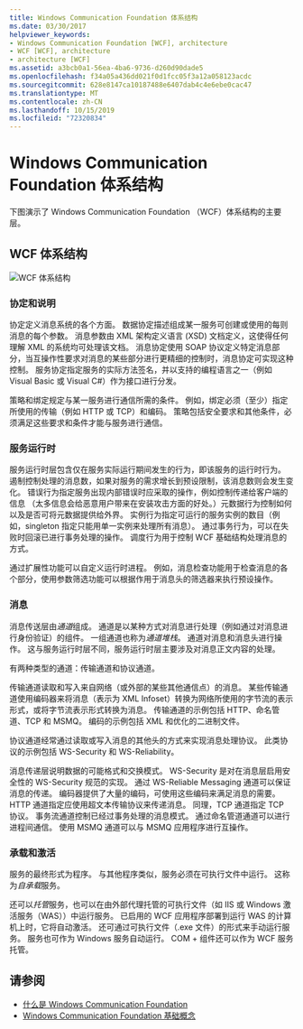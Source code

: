 ```yaml
---
title: Windows Communication Foundation 体系结构
ms.date: 03/30/2017
helpviewer_keywords:
- Windows Communication Foundation [WCF], architecture
- WCF [WCF], architecture
- architecture [WCF]
ms.assetid: a3bcb0a1-56ea-4ba6-9736-d260d90dade5
ms.openlocfilehash: f34a05a436dd021f0d1fcc05f3a12a058123acdc
ms.sourcegitcommit: 628e8147ca10187488e6407dab4c4e6ebe0cac47
ms.translationtype: MT
ms.contentlocale: zh-CN
ms.lasthandoff: 10/15/2019
ms.locfileid: "72320834"
---
```

# <a name="windows-communication-foundation-architecture"></a>Windows Communication Foundation 体系结构
下图演示了 Windows Communication Foundation （WCF）体系结构的主要层。  
  
## <a name="wcf-architecture"></a>WCF 体系结构  
 ![WCF 体系结构](./media/wcf-architecture.gif "WCF_Architecture")  
  
### <a name="contracts-and-descriptions"></a>协定和说明  
 协定定义消息系统的各个方面。 数据协定描述组成某一服务可创建或使用的每则消息的每个参数。 消息参数由 XML 架构定义语言 (XSD) 文档定义，这使得任何理解 XML 的系统均可处理该文档。 消息协定使用 SOAP 协议定义特定消息部分，当互操作性要求对消息的某些部分进行更精细的控制时，消息协定可实现这种控制。 服务协定指定服务的实际方法签名，并以支持的编程语言之一（例如 Visual Basic 或 Visual C#）作为接口进行分发。  
  
 策略和绑定规定与某一服务进行通信所需的条件。  例如，绑定必须（至少）指定所使用的传输（例如 HTTP 或 TCP）和编码。 策略包括安全要求和其他条件，必须满足这些要求和条件才能与服务进行通信。  
  
### <a name="service-runtime"></a>服务运行时  
 服务运行时层包含仅在服务实际运行期间发生的行为，即该服务的运行时行为。 遏制控制处理的消息数，如果对服务的需求增长到预设限制，该消息数则会发生变化。 错误行为指定服务出现内部错误时应采取的操作，例如控制传递给客户端的信息 （太多信息会给恶意用户带来在安装攻击方面的好处。）元数据行为控制如何以及是否可将元数据提供给外界。 实例行为指定可运行的服务实例的数目（例如，singleton 指定只能用单一实例来处理所有消息）。 通过事务行为，可以在失败时回滚已进行事务处理的操作。 调度行为用于控制 WCF 基础结构处理消息的方式。  
  
 通过扩展性功能可以自定义运行时进程。 例如，消息检查功能用于检查消息的各个部分，使用参数筛选功能可以根据作用于消息头的筛选器来执行预设操作。  
  
### <a name="messaging"></a>消息  
 消息传送层由*通道*组成。 通道是以某种方式对消息进行处理（例如通过对消息进行身份验证）的组件。 一组通道也称为*通道堆栈*。 通道对消息和消息头进行操作。 这与服务运行时层不同，服务运行时层主要涉及对消息正文内容的处理。  
  
 有两种类型的通道：传输通道和协议通道。  
  
 传输通道读取和写入来自网络（或外部的某些其他通信点）的消息。 某些传输通道使用编码器来将消息（表示为 XML Infoset）转换为网络所使用的字节流的表示形式，或将字节流表示形式转换为消息。 传输通道的示例包括 HTTP、命名管道、TCP 和 MSMQ。 编码的示例包括 XML 和优化的二进制文件。  
  
 协议通道经常通过读取或写入消息的其他头的方式来实现消息处理协议。 此类协议的示例包括 WS-Security 和 WS-Reliability。  
  
 消息传递层说明数据的可能格式和交换模式。 WS-Security 是对在消息层启用安全性的 WS-Security 规范的实现。 通过 WS-Reliable Messaging 通道可以保证消息的传递。 编码器提供了大量的编码，可使用这些编码来满足消息的需要。 HTTP 通道指定应使用超文本传输协议来传递消息。 同理，TCP 通道指定 TCP 协议。 事务流通道控制已经过事务处理的消息模式。 通过命名管道通道可以进行进程间通信。 使用 MSMQ 通道可以与 MSMQ 应用程序进行互操作。  
  
### <a name="hosting-and-activation"></a>承载和激活  
 服务的最终形式为程序。 与其他程序类似，服务必须在可执行文件中运行。 这称为*自承载*服务。  
  
 还可以*托管*服务，也可以在由外部代理托管的可执行文件（如 IIS 或 Windows 激活服务（WAS））中运行服务。 已启用的 WCF 应用程序部署到运行 WAS 的计算机上时，它将自动激活。 还可通过可执行文件（.exe 文件）的形式来手动运行服务。 服务也可作为 Windows 服务自动运行。 COM + 组件还可以作为 WCF 服务托管。  
  
## <a name="see-also"></a>请参阅

- [什么是 Windows Communication Foundation](whats-wcf.md)
- [Windows Communication Foundation 基础概念](fundamental-concepts.md)
